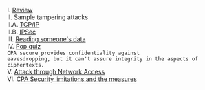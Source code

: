 I. <a href="http://geekresearchlab.net/coursera/crypto1/crypto-4-1-1.jpg">Review</a><br>
II. Sample tampering attacks <br>
II.A. <a href="http://geekresearchlab.net/coursera/crypto1/crypto-4-1-2.jpg">TCP/IP</a><br>
II.B. <a href="http://geekresearchlab.net/coursera/crypto1/crypto-4-1-3.jpg">IPSec</a><br>
III. <a href="http://geekresearchlab.net/coursera/crypto1/crypto-4-1-4.jpg">Reading someone's data</a><br>
IV. <a href="http://geekresearchlab.net/coursera/crypto1/crypto-4-1-5.jpg">Pop quiz</a><br>
<code>CPA secure provides confidentiality against eavesdropping, but it can't assure integrity in the aspects of ciphertexts.</code><br>
V. <a href="http://geekresearchlab.net/coursera/crypto1/crypto-4-1-6.jpg">Attack through Network Access</a><br>
VI. <a href="http://geekresearchlab.net/coursera/crypto1/crypto-4-1-7.jpg">CPA Security limitations and the measures</a><br>
